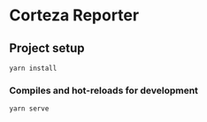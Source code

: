 # Corteza Reporter

## Project setup
```
yarn install
```

### Compiles and hot-reloads for development
```
yarn serve
```
